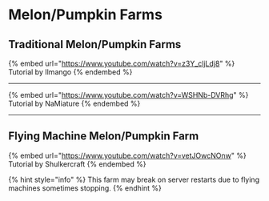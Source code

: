 # Melon/Pumpkin Farms

## Traditional Melon/Pumpkin Farms

{% embed url="https://www.youtube.com/watch?v=z3Y_cljLdj8" %}
Tutorial by Ilmango
{% endembed %}

***

{% embed url="https://www.youtube.com/watch?v=WSHNb-DVRhg" %}
Tutorial by NaMiature
{% endembed %}

***

## Flying Machine Melon/Pumpkin Farm

{% embed url="https://www.youtube.com/watch?v=vetJOwcNOnw" %}
Tutorial by Shulkercraft
{% endembed %}

{% hint style="info" %}
This farm may break on server restarts due to flying machines sometimes stopping.
{% endhint %}
